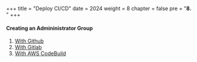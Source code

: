 +++
title = "Deploy CI/CD"
date = 2024
weight = 8
chapter = false
pre = "<b>8. </b>"
+++

#### Creating an Admininistrator Group

1. [With Github](1-github)
2. [With Gitlab](2-gitlab)
3. [With AWS CodeBuild](3-codebuild)